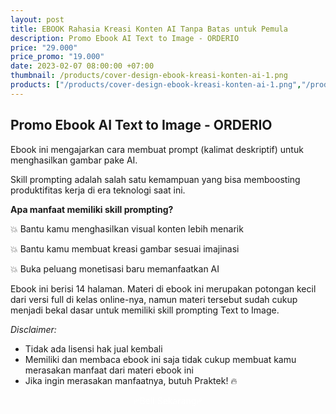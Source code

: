 ```yaml
---
layout: post
title: EBOOK Rahasia Kreasi Konten AI Tanpa Batas untuk Pemula
description: Promo Ebook AI Text to Image - ORDERIO
price: "29.000"
price_promo: "19.000"
date: 2023-02-07 08:00:00 +07:00
thumbnail: /products/cover-design-ebook-kreasi-konten-ai-1.png
products: ["/products/cover-design-ebook-kreasi-konten-ai-1.png","/products/ebook-kreasi-konten-ai-2.png","/products/ebook-kreasi-konten-ai-3.png","/products/ebook-kreasi-konten-ai-4.png","/products/ebook-kreasi-konten-ai-5.png","/products/ebook-kreasi-konten-ai-6.png","/products/ebook-kreasi-konten-ai-7.png","/products/ebook-kreasi-konten-ai-8.png","/products/ebook-kreasi-konten-ai-9.png","/products/ebook-kreasi-konten-ai-10.png"]
---
```


## Promo Ebook AI Text to Image - ORDERIO

Ebook ini mengajarkan cara membuat prompt (kalimat deskriptif) untuk menghasilkan gambar pake AI.

Skill prompting adalah salah satu kemampuan yang bisa memboosting produktifitas kerja di era teknologi saat ini.

**Apa manfaat memiliki skill prompting?**

💥 Bantu kamu menghasilkan visual konten lebih menarik

💥 Bantu kamu membuat kreasi gambar sesuai imajinasi

💥 Buka peluang monetisasi baru memanfaatkan AI

Ebook ini berisi 14 halaman. Materi di ebook ini merupakan potongan kecil dari versi full di kelas online-nya, namun materi tersebut sudah cukup menjadi bekal dasar untuk memiliki skill prompting Text to Image.

_Disclaimer:_
* Tidak ada lisensi hak jual kembali
* Memiliki dan membaca ebook ini saja tidak cukup membuat kamu merasakan manfaat dari materi ebook ini
* Jika ingin merasakan manfaatnya, butuh Praktek! 🔥


<center>
	<a href="https://muhnurulhakim.mayar.link/pl/ebook-rahasia-kreasi-konten-ai-tanpa-batas-untuk-pemula" target="_blank" rel="noopener" class="bg-emerald-500 hover:bg-emerald-600 text-white block py-3 px-4 rounded-lg w-full text-center mt-4" style="color:white;text-decoration:none">
				🔥Beli Sekarang🔥
	</a>
</center>
